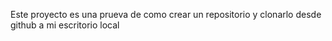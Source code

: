 Este proyecto es una prueva de como crear un repositorio y clonarlo desde github a mi escritorio local